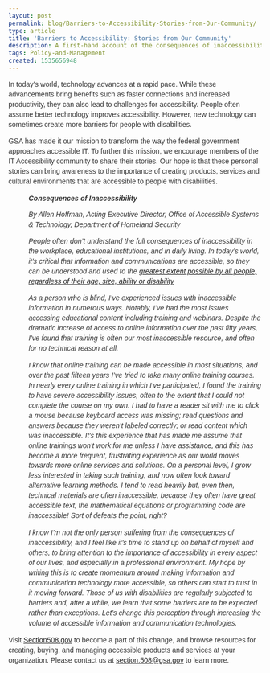```yaml
---
layout: post
permalink: blog/Barriers-to-Accessibility-Stories-from-Our-Community/
type: article
title: 'Barriers to Accessibility: Stories from Our Community'
description: A first-hand account of the consequences of inaccessibility.
tags: Policy-and-Management
created: 1535656948
---
```


<p style="font-family: verdana,arial,sans-serif;font-size: 14px;line-height: 1.42857143;color: #333333;margin-bottom:.0001pt; margin:0in 0in 10pt">
  In today&rsquo;s world, technology advances at a rapid pace. While these advancements bring benefits such as faster connections and increased productivity, they can also lead to challenges for accessibility. People often assume better technology improves accessibility. However, new technology can sometimes create more barriers for people with disabilities.
</p>

<p style="margin-bottom:.0001pt; margin:0in 0in 10pt;font-family: verdana,arial,sans-serif;font-size: 14px;line-height: 1.42857143;color: #333333;">
  GSA has made it our mission to transform the way the federal government approaches accessible IT. To further this mission, we encourage members of the IT Accessibility community to share their stories. Our hope is that these personal stories can bring awareness to the importance of creating products, services and cultural environments that are accessible to people with disabilities.
</p>

<p style="margin: 0in 0in 10pt 40px; font-family: verdana, arial, sans-serif; font-size: 14px; line-height: 1.42857; color: rgb(51, 51, 51);">
  <b style="font-family: verdana,arial,sans-serif;font-size: 14px;line-height: 1.42857143;color: #333333;"><i>Consequences of Inaccessibility</i></b>
</p>

<p style="margin: 0in 0in 10pt 40px; font-family: verdana, arial, sans-serif; font-size: 14px; line-height: 1.42857; color: rgb(51, 51, 51);">
  <i>By Allen Hoffman, Acting Executive Director, Office of Accessible Systems & Technology, Department of Homeland Security</i>
</p>

<p style="margin: 0in 0in 10pt 40px; font-family: verdana, arial, sans-serif; font-size: 14px; line-height: 1.42857; color: rgb(51, 51, 51);">
  <i>People often don&rsquo;t understand the full consequences of inaccessibility in the workplace, educational institutions, and in daily living. In today&rsquo;s world, it&rsquo;s critical that information and communications are accessible, so they can be understood and used to the <a href="http://universaldesign.ie/What-is-Universal-Design/">greatest extent possible by all people, regardless of their age, size, ability or disability</a></i>
</p>

<p style="margin: 0in 0in 10pt 40px; font-family: verdana, arial, sans-serif; font-size: 14px; line-height: 1.42857; color: rgb(51, 51, 51);">
  <i>As a person who is blind, I&rsquo;ve experienced issues with inaccessible information in numerous ways. Notably, I&rsquo;ve had the most issues accessing educational content including training and webinars. Despite the dramatic increase of access to online information over the past fifty years, I&rsquo;ve found that training is often our most inaccessible resource, and often for no technical reason at all.</i>
</p>

<p style="margin: 0in 0in 10pt 40px; font-family: verdana, arial, sans-serif; font-size: 14px; line-height: 1.42857; color: rgb(51, 51, 51);">
  <i>I know that online training can be made accessible in most situations, and over the past fifteen years I&rsquo;ve tried to take many online training courses. In nearly every online training in which I&rsquo;ve participated, I found the training to have severe accessibility issues, often to the extent that I could not complete the course on my own. I had to have a reader sit with me to click a mouse because keyboard access was missing; read questions and answers because they weren&rsquo;t labeled correctly; or read content which was inaccessible. It&rsquo;s this experience that has made me assume that online trainings won&rsquo;t work for me unless I have assistance, and this has become a more frequent, frustrating experience as our world moves towards more online services and solutions. On a personal level, I grow less interested in taking such training, and now often look toward alternative learning methods. I tend to read heavily but, even then, technical materials are often inaccessible, because they often have great accessible text, the mathematical equations or programming code are inaccessible! Sort of defeats the point, right?</i>
</p>

<p style="margin: 0in 0in 10pt 40px; font-family: verdana, arial, sans-serif; font-size: 14px; line-height: 1.42857; color: rgb(51, 51, 51);">
  <i>I know I&rsquo;m not the only person suffering from the consequences of inaccessibility, and I feel like it&rsquo;s time to stand up on behalf of myself and others, to bring attention to the importance of accessibility in every aspect of our lives, and especially in a professional environment. My hope by writing this is to create momentum around making information and communication technology more accessible, so others can start to trust in it moving forward. Those of us with disabilities are regularly subjected to barriers and, after a while, we learn that some barriers are to be expected rather than exceptions. Let&rsquo;s change this perception through increasing the volume of accessible information and communication technologies.</i>
</p>

<p style="margin-bottom:.0001pt; margin:0in 0in 10pt;font-family: verdana,arial,sans-serif;font-size: 14px;line-height: 1.42857143;color: #333333;">
  Visit <a href="/">Section508.gov</a> to become a part of this change, and browse resources for creating, buying, and managing accessible products and services at your organization. Please contact us at <a href="mailto:section.508@gsa.gov">section.508@gsa.gov</a> to learn more.
</p>